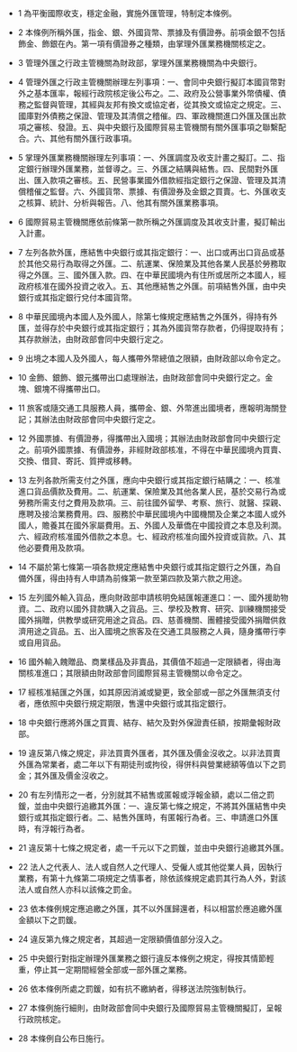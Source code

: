 * 1 為平衡國際收支，穩定金融，實施外匯管理，特制定本條例。

* 2 本條例所稱外匯，指金、銀、外國貨幣、票據及有價證券。前項金銀不包括飾金、飾銀在內。第一項有價證券之種類，由掌理外匯業務機關核定之。

* 3 管理外匯之行政主管機關為財政部，掌理外匯業務機關為中央銀行。

* 4 管理外匯之行政主管機關辦理左列事項：一、會同中央銀行擬訂本國貨幣對外之基本匯率，報經行政院核定後公布之。二、政府及公營事業外幣債權、債務之監督與管理，其經與友邦有換文或協定者，從其換文或協定之規定。三、國庫對外債務之保證、管理及其清償之稽催。四、軍政機關進口外匯及匯出款項之審核、發證。五、與中央銀行及國際貿易主管機關有關外匯事項之聯繫配合。六、其他有關外匯行政事項。

* 5 掌理外匯業務機關辦理左列事項：一、外匯調度及收支計畫之擬訂。二、指定銀行辦理外匯業務，並督導之。三、外匯之結購與結售。四、民間對外匯出、匯入款項之審核。五、民營事業國外借款經指定銀行之保證、管理及其清償稽催之監督。六、外國貨幣、票據、有價證券及金銀之買賣。七、外匯收支之核算、統計、分析與報告。八、他其有關外匯業務事項。

* 6 國際貿易主管機關應依前條第一款所稱之外匯調度及其收支計畫，擬訂輸出入計畫。

* 7 左列各款外匯，應結售中央銀行或其指定銀行：一、出口或再出口貨品或基於其他交易行為取得之外匯。二、航運業、保險業及其他各業人民基於勞務取得之外匯。三、國外匯入款。四、在中華民國境內有住所或居所之本國人，經政府核准在國外投資之收入。五、其他應結售之外匯。前項結售外匯，由中央銀行或其指定銀行兌付本國貨幣。

* 8 中華民國境內本國人及外國人，除第七條規定應結售之外匯外，得持有外匯，並得存於中央銀行或其指定銀行；其為外國貨幣存款者，仍得提取持有；其存款辦法，由財政部會同中央銀行定之。

* 9 出境之本國人及外國人，每人攜帶外幣總值之限額，由財政部以命令定之。

* 10 金飾、銀飾、銀元攜帶出口處理辦法，由財政部會同中央銀行定之。金塊、銀塊不得攜帶出口。

* 11 旅客或隨交通工具服務人員，攜帶金、銀、外幣進出國境者，應報明海關登記；其辦法由財政部會同中央銀行定之。

* 12 外國票據、有價證券，得攜帶出入國境；其辦法由財政部會同中央銀行定之。前項外國票據、有價證券，非經財政部核准，不得在中華民國境內買賣、交換、借貸、寄託、質押或移轉。

* 13 左列各款所需支付之外匯，應向中央銀行或其指定銀行結購之：一、核准進口貨品價款及費用。二、航運業、保險業及其他各業人民，基於交易行為或勞務所需支付之費用及款項。三、前往國外留學、考察、旅行、就醫、探親、應聘及接洽業務費用。四、服務於中華民國境內中國機關及企業之本國人或外國人，贍養其在國外家屬費用。五、外國人及華僑在中國投資之本息及利潤。六、經政府核准國外借款之本息。七、經政府核准向國外投資或貨款。八、其他必要費用及款項。

* 14 不屬於第七條第一項各款規定應結售中央銀行或其指定銀行之外匯，為自備外匯，得由持有人申請為前條第一款至第四款及第六款之用途。

* 15 左列國外輸入貨品，應向財政部申請核明免結匯報運進口：一、國外援助物資。二、政府以國外貸款購入之貨品。三、學校及教育、研究、訓練機關接受國外捐贈，供教學或研究用途之貨品。四、慈善機關、團體接受國外捐贈供救濟用途之貨品。五、出入國境之旅客及在交通工具服務之人員，隨身攜帶行李或自用貨品。

* 16 國外輸入餽贈品、商業樣品及非賣品，其價值不超過一定限額者，得由海關核准進口；其限額由財政部會同國際貿易主管機關以命令定之。

* 17 經核准結匯之外匯，如其原因消滅或變更，致全部或一部之外匯無須支付者，應依照中央銀行規定期限，售還中央銀行或其指定銀行。

* 18 中央銀行應將外匯之買賣、結存、結欠及對外保證責任額，按期彙報財政部。

* 19 違反第八條之規定，非法買賣外匯者，其外匯及價金沒收之。以非法買賣外匯為常業者，處二年以下有期徒刑或拘役，得併科與營業總額等值以下之罰金；其外匯及價金沒收之。

* 20 有左列情形之一者，分別就其不結售或匿報或浮報金額，處以二倍之罰鍰，並由中央銀行追繳其外匯：一、違反第七條之規定，不將其外匯結售中央銀行或其指定銀行者。二、結售外匯時，有匿報行為者。三、申請進口外匯時，有浮報行為者。

* 21 違反第十七條之規定者，處一千元以下之罰鍰，並由中央銀行追繳其外匯。

* 22 法人之代表人、法人或自然人之代理人、受僱人或其他從業人員，因執行業務，有第十九條第二項規定之情事者，除依該條規定處罰其行為人外，對該法人或自然人亦科以該條之罰金。

* 23 依本條例規定應追繳之外匯，其不以外匯歸還者，科以相當於應追繳外匯金額以下之罰鍰。

* 24 違反第九條之規定者，其超過一定限額價值部分沒入之。

* 25 中央銀行對指定辦理外匯業務之銀行違反本條例之規定，得按其情節輕重，停止其一定期間經營全部或一部外匯之業務。

* 26 依本條例所處之罰鍰，如有抗不繳納者，得移送法院強制執行。

* 27 本條例施行細則，由財政部會同中央銀行及國際貿易主管機關擬訂，呈報行政院核定。

* 28 本條例自公布日施行。

